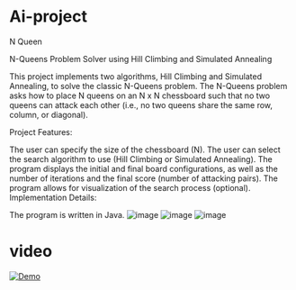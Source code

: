 # Ai-project
N Queen 

N-Queens Problem Solver using Hill Climbing and Simulated Annealing

This project implements two algorithms, Hill Climbing and Simulated Annealing, to solve the classic N-Queens problem. The N-Queens problem asks how to place N queens on an N x N chessboard such that no two queens can attack each other (i.e., no two queens share the same row, column, or diagonal).

Project Features:

The user can specify the size of the chessboard (N).
The user can select the search algorithm to use (Hill Climbing or Simulated Annealing).
The program displays the initial and final board configurations, as well as the number of iterations and the final score (number of attacking pairs).
The program allows for visualization of the search process (optional).
Implementation Details:

The program is written in Java.
![image](https://github.com/HalaJabi/Ai-project/assets/124292985/d8bf91fc-70f2-409f-a1c5-fbb41c36391b)
![image](https://github.com/HalaJabi/Ai-project/assets/124292985/788d5b6e-0775-4eac-b84e-3439f861db24)
![image](https://github.com/HalaJabi/Ai-project/assets/124292985/50f172f3-4adf-4bee-bb9d-eff44ae2abdb)
# video
[![Demo](https://img.youtube.com/vi/vzl0PlU6M90/0.jpg)](https://youtu.be/vzl0PlU6M90)
